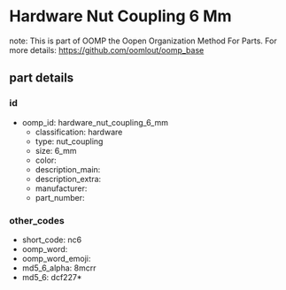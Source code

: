 # Hardware Nut Coupling 6 Mm  

note: This is part of OOMP the Oopen Organization Method For Parts. For more details: https://github.com/oomlout/oomp_base

##  part details





### id
* oomp_id: hardware_nut_coupling_6_mm
  * classification: hardware
  * type: nut_coupling
  * size: 6_mm
  * color: 
  * description_main: 
  * description_extra: 
  * manufacturer: 
  * part_number: 

### other_codes
* short_code: nc6
* oomp_word: 
* oomp_word_emoji: 
* md5_6_alpha: 8mcrr
* md5_6: dcf227* 